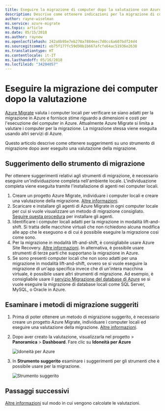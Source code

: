 ```yaml
---
title: Eseguire la migrazione di computer dopo la valutazione con Azure Migrate | Microsoft Docs
description: Descrive come ottenere indicazioni per la migrazione di computer dopo aver eseguito una valutazione con il servizio Azure Migrate.
author: rayne-wiselman
ms.service: azure-migrate
ms.topic: article
ms.date: 05/15/2018
ms.author: raynew
ms.openlocfilehash: 242a8b95e7eb278a7884eec7d0cc6a607bdf24d4
ms.sourcegitcommit: eb75f177fc59d90b1b667afcfe64ac51936e2638
ms.translationtype: HT
ms.contentlocale: it-IT
ms.lasthandoff: 05/16/2018
ms.locfileid: "34204057"
---
```

# <a name="migrate-machines-after-assessment"></a>Eseguire la migrazione dei computer dopo la valutazione


[Azure Migrate](migrate-overview.md) valuta i computer locali per verificare se siano adatti per la migrazione in Azure e fornisce stime riguardo a dimensioni e costi per l'esecuzione del computer in Azure. Attualmente Azure Migrate si limita a valutare i computer per la migrazione. La migrazione stessa viene eseguita usando altri servizi di Azure.

Questo articolo descrive come ottenere suggerimenti su uno strumento di migrazione dopo aver eseguito una valutazione della migrazione.

## <a name="migration-tool-suggestion"></a>Suggerimento dello strumento di migrazione

Per ottenere suggerimenti relativi agli strumenti di migrazione, è necessario eseguire un'individuazione completa nell'ambiente locale. L'individuazione completa viene eseguita tramite l'installazione di agenti nei computer locali.  

1. Creare un progetto Azure Migrate, individuare i computer locali e creare una valutazione della migrazione. [Altre informazioni](tutorial-assessment-vmware.md).
2. Scaricare e installare gli agenti di Azure Migrate in ogni computer locale per cui si vuole visualizzare un metodo di migrazione consigliato. [Seguire questa procedura](how-to-create-group-machine-dependencies.md#prepare-machines-for-dependency-mapping) per installare gli agenti.
2. Identificare i computer locali adatti per la migrazione in modalità lift-and-shift. Si tratta delle macchine virtuali che non richiedono alcuna modifica alle app che le eseguono e di cui è possibile eseguire la migrazione così come sono.
3. Per la migrazione in modalità lift-and-shift, è consigliabile usare Azure Site Recovery. [Altre informazioni](../site-recovery/tutorial-migrate-on-premises-to-azure.md). In alternativa, è possibile usare strumenti di terze parti che supportano la migrazione in Azure.
4. Se sono presenti computer locali che non sono adatti per una migrazione in modalità lift-and-shift, ovvero se si vuole eseguire la migrazione di un'app specifica invece che di un'intera macchina virtuale, è possibile usare altri strumenti di migrazione. Ad esempio, è consigliabile usare il [servizio Migrazione del database di Azure](https://azure.microsoft.com/campaigns/database-migration/) se si vuole eseguire la migrazione di database locali come SQL Server, MySQL, o Oracle in Azure.


## <a name="review-suggested-migration-methods"></a>Esaminare i metodi di migrazione suggeriti

1. Prima di poter ottenere un metodo di migrazione suggerito, è necessario creare un progetto Azure Migrate, individuare i computer locali ed eseguire una valutazione della migrazione. [Altre informazioni](tutorial-assessment-vmware.md).
2. Dopo aver creato la valutazione, visualizzarla nel progetto > **Panoramica** > **Dashboard**. Fare clic su **Idoneità per Azure**

    ![Idoneità per Azure](./media/tutorial-assessment-vmware/assessment-report.png)  

3. In **Strumento suggerito** esaminare i suggerimenti per gli strumenti che è possibile usare per la migrazione.

    ![Strumento suggerito](./media/tutorial-assessment-vmware/assessment-suitability.png) 




## <a name="next-steps"></a>Passaggi successivi

[Altre informazioni](concepts-assessment-calculation.md) sul modo in cui vengono calcolate le valutazioni.
